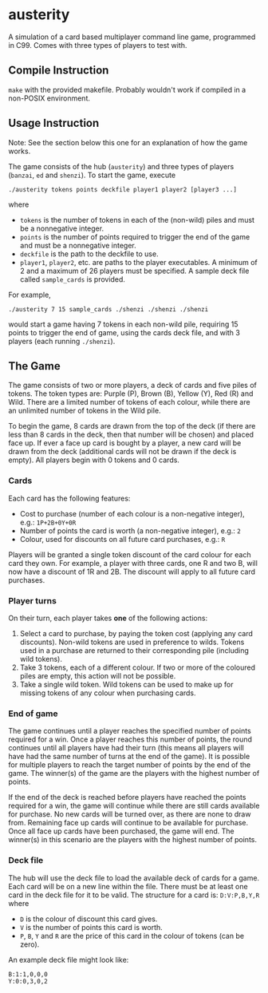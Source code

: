 # austerity
A simulation of a card based multiplayer command line game, programmed in C99. Comes with three types of players to test with. 

## Compile Instruction
`make` with the provided makefile. Probably wouldn't work if compiled in a non-POSIX environment. 

## Usage Instruction
Note: See the section below this one for an explanation of how the game works. 

The game consists of the hub (`austerity`) and three types of players (`banzai`, `ed` and `shenzi`). To start the game, execute 
```
./austerity tokens points deckfile player1 player2 [player3 ...]
```
where
- `tokens` is the number of tokens in each of the (non-wild) piles and must be a nonnegative integer. 
- `points` is the number of points required to trigger the end of the game and must be a nonnegative integer.
- `deckfile` is the path to the deckfile to use.
- `player1`, `player2`, etc. are paths to the player executables. A minimum of 2 and a maximum of 26 players must be specified. A sample deck file called `sample_cards` is provided. 

For example, 
```
./austerity 7 15 sample_cards ./shenzi ./shenzi ./shenzi
```
would start a game having 7 tokens in each non-wild pile, requiring 15 points to trigger the end of game, using the cards deck file, and with 3 players (each running `./shenzi`). 

## The Game
The game consists of two or more players, a deck of cards and five piles of tokens. The token types are: Purple (P), Brown (B), Yellow (Y), Red (R) and Wild. There are a limited number of tokens of each colour, while there are an unlimited number of tokens in the Wild pile.

To begin the game, 8 cards are drawn from the top of the deck (if there are less than 8 cards in the deck, then that number will be chosen) and placed face up. If ever a face up card is bought by a player, a new card will be drawn from the deck (additional cards will not be drawn if the deck is empty). All players begin with 0 tokens and 0 cards. 

### Cards
Each card has the following features:
- Cost to purchase (number of each colour is a non-negative integer), e.g.: `1P+2B+0Y+0R`
- Number of points the card is worth (a non-negative integer), e.g.: `2`
- Colour, used for discounts on all future card purchases, e.g.: `R`

Players will be granted a single token discount of the card colour for each card they own. For example, a player with three cards, one R and two B, will now have a discount of 1R and 2B. The discount will apply to all future card purchases.

### Player turns
On their turn, each player takes **one** of the following actions:
1. Select a card to purchase, by paying the token cost (applying any card discounts). Non-wild tokens are used in preference to wilds. Tokens used in a purchase are returned to their corresponding pile (including wild tokens).
2. Take 3 tokens, each of a different colour. If two or more of the coloured piles are empty, this action will not be possible.
3. Take a single wild token. Wild tokens can be used to make up for missing tokens of any colour when purchasing cards.

### End of game
The game continues until a player reaches the specified number of points required for a win. Once a player reaches this number of points, the round continues until all players have had their turn (this means all players will have had the same number of turns at the end of the game). It is possible for multiple players to reach the target number of points by the end of the game. The winner(s) of the game are the players with the highest number of points. 

If the end of the deck is reached before players have reached the points required for a win, the game will continue while there are still cards available for purchase. No new cards will be turned over, as there are none to draw from. Remaining face up cards will continue to be available for purchase. Once all face up cards have been purchased, the game will end. The winner(s) in this scenario are the players with the highest number of points.

### Deck file
The hub will use the deck file to load the available deck of cards for a game. Each card will be on a new line within the file. There must be at least one card in the deck file for it to be valid.
The structure for a card is: `D:V:P,B,Y,R` where
- `D` is the colour of discount this card gives.
- `V` is the number of points this card is worth.
- `P`, `B`, `Y` and `R` are the price of this card in the colour of tokens (can be zero). 

An example deck file might look like:
```
B:1:1,0,0,0
Y:0:0,3,0,2
```
